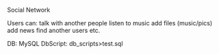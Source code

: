 Social Network

Users can:
talk with another people
listen to music
add files (music/pics)
add news
find another users
etc.

DB: MySQL
DbScript: db_scripts>test.sql
